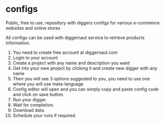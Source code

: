 # configs
Public, free to use, repository with diggers configs for various e-commerce websites and online stores

All configs can be used with diggernaut service to retrieve products information.

1. You need to create free account at diggernaut.com
2. Login to your account
3. Create a project with any name and description you want
4. Get into your new project by clicking it and create new digger with any name
5. Then you will see 3 options suggested to you, you need to use one where you will use meta-language
6. Config editor will open and you can simply copy and paste config code and click on save button.
7. Run your digger.
8. Wait for completion.
9. Download data.
10. Schedule your runs if required.

